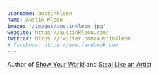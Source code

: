 ```yaml
---
username: austinkleon
name: Austin Kleon
image: '/images/austinkleon.jpg'
website: https://austinkleon.com/
twitter: https://twitter.com/austinkleon
# facebook: https://www.facebook.com
---
```

Author of [Show Your Work!](https://zhengyishen.com/show-your-work/) and [Steal Like an Artist](https://zhengyishen.com/steal-like-an-artist/)
